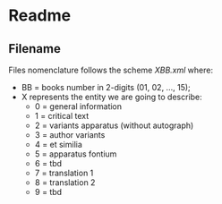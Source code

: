 # Readme

## Filename

Files nomenclature follows the scheme *XBB.xml* where:

* BB = books number in 2-digits (01, 02, ..., 15);
* X represents the entity we are going to describe:
    - 0 = general information
    - 1 = critical text
    - 2 = variants apparatus (without autograph)
    - 3 = author variants
    - 4 = et similia
    - 5 = apparatus fontium
    - 6 = tbd
    - 7 = translation 1
    - 8 = translation 2  
    - 9 = tbd